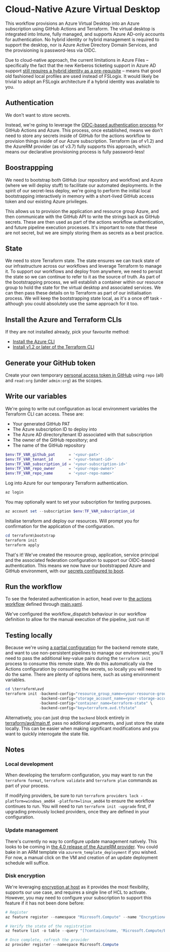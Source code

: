 # Cloud-Native Azure Virtual Desktop 

This workflow provisions an Azure Virtual Desktop into an Azure subscription using GitHub Actions and Terraform. The virtual desktop is integrated into Intune, fully managed, and supports Azure AD-only accounts for authentication. No hybrid identity or hybrid management is required to support the desktop, nor is Azure Active Directory Domain Services, and the provisioning is password-less via OIDC.

Due to cloud-native approach, the current limitations in Azure Files – specifically the fact that the new Kerberos ticketing support in Azure AD support [still requires a hybrid identity as a pre-requisite](https://docs.microsoft.com/en-us/azure/virtual-desktop/create-profile-container-azure-ad#prerequisites) – means that good old fashioned local profiles are used instead of FSLogix. It would likely be trivial to adopt an FSLogix architecture if a hybrid identity was available to you.

## Authentication

We don't want to store secrets. 

Instead, we're going to leverage the [OIDC-based authentication process](https://docs.github.com/en/actions/deployment/security-hardening-your-deployments/configuring-openid-connect-in-azure) for GitHub Actions and Azure. This process, once established, means we don't need to store any secrets inside of GitHub for the actions workflow to provision things inside of our Azure subscription. Terraform (as of v1.2) and the AzureRM provider (as of v3.7) fully supports this approach, which means our declarative provisioning process is fully password-less! 

## Boostrappping

We need to bootstrap both GitHub (our repository and workflow) and Azure (where we will deploy stuff) to facilitate our automated deployments. In the spirit of our secret-less deploy, we're going to perform the initial local bootstrapping interactively in memory with a short-lived GitHub access token and our existing Azure privileges. 

This allows us to provision the application and resource group Azure, and then communicate with the GitHub API to write the strings back as GitHub secrets. These are then used as part of the actions workflow authentication, and future pipeline execution processes. It's important to note that these are not secret, but we are simply storing them as secrets as a best practice.

## State

We need to store Terraform state. The state ensures we can track state of our infrastructure across our workflows and leverage Terraform to manage it. To support our workflows and deploy from anywhere, we need to persist the state so we can continue to refer to it as the source of truth. As part of the bootstrapping process, we will establish a container within our resource group to hold the state for the virtual desktop and associated services. We can then pass these details on to Terraform as part of our initialisation process. We will keep the bootstrapping state local, as it's a once off task - although you could absolutely use the same approach for it too.

## Install the Azure and Terraform CLIs

If they are not installed already, pick your favourite method:

- [Install the Azure CLI](https://docs.microsoft.com/en-us/cli/azure/install-azure-cli)
- [Install v1.2 or later of the Terraform CLI](https://learn.hashicorp.com/tutorials/terraform/install-cli)

## Generate your GitHub token

Create your own temporary [personal access token in GitHub](https://github.com/settings/tokens/new) using `repo` (all) and `read:org` (under `admin:org`) as the scopes.

## Write our variables

We're going to write out configuration as local environment variables the Terraform CLI can access. These are:

- Your generated GitHub PAT
- The Azure subscription ID to deploy into
- The Azure AD directory/tenant ID associated with that subscription
- The owner of the GitHub repository; and
- The name of the GitHub repository

```powershell
$env:TF_VAR_github_pat      = '<your-pat>'
$env:TF_VAR_tenant_id       = '<your-tenant-id>'
$env:TF_VAR_subscription_id = '<your-subscription-id>'
$env:TF_VAR_repo_owner      = '<your-repo-owner>'
$env:TF_VAR_repo_name       = '<your-repo-name>'
```

Log into Azure for our temporary Terraform authentication.

```powershell
az login
```

You may optionally want to set your subscription for testing purposes.

```powershell
az account set --subscription $env:TF_VAR_subscription_id
```

Initalise terraform and deploy our resources. Will prompt you for confirmation for the application of the configuration.

```powershell
cd terraform\bootstrap
terraform init
terraform apply
```

That's it! We've created the resource group, application, service principal and the associated federation configuration to support our OIDC-based authentication. This means we now have our bootstrapped Azure and GitHub environment, with our [secrets configured to boot](../../settings/secrets/actions).

## Run the workflow

To see the federated authentication in action, head over to [the actions workflow](../../actions/workflows/main.yml) defined through [main.yaml](.github/workflows/main.yml). 

We've configured the workflow_dispatch behaviour in our workflow definition to allow for the manual execution of the pipeline, just run it!

## Testing locally

Because we're using [a partial configuration](https://www.terraform.io/language/settings/backends/configuration#partial-configuration) for the backend remote state, and want to use non-persistent pipelines to manage our environment, you'll need to pass the additional key-value pairs during the `terraform init` process to consume this remote state. We do this automatically via the Actions configuration by consuming the secrets, so locally you will need to do the same. There are plenty of options here, such as using environment variables.

```powershell
cd \terraform\avd
terraform init -backend-config="resource_group_name=<your-resource-group-name>"
               -backend-config="storage_account_name=<your-storage-account-name>" \
               -backend-config="container_name=terraform-state" \
               -backend-config="key=terraform.avd.tfstate"
```

Alternatively, you can just drop the `backend` block entirely in [terraform/avd/main.tf](terraform/avd/main.tf), pass no additional arguments, and just store the state locally. This can be easier when making significant modifications and you want to quickly interrogate the state file.
## Notes

### Local development

When developing the terraform configuration, you may want to run the `terraform format`, `terraform validate` and `terraform plan` commands as part of your process. 

If modifying providers, be sure to run `terraform providers lock -platform=windows_amd64 -platform=linux_amd64` to ensure the workflow continues to run. You will need to run `terraform init -upgrade` first, if upgrading previously locked providers, once they are defined in your configuration.

### Update management

There's currently no way to configure update management natively. This looks to be coming in [the 4.0 release of the AzureRM provider](https://github.com/hashicorp/terraform-provider-azurerm/issues/2812). You could bake in an ARM template via `azurerm_template_deployment` if you wished. For now, a manual click on the VM and creation of an update deployment schedule will suffice. 

### Disk encryption

We're leveraging [encryption at host](https://docs.microsoft.com/en-us/azure/virtual-machines/disk-encryption-overview) as it provides the most flexibility, supports our use case, and requires a single line of HCL to activate. However, you may need to configure your subscription to support this feature if it has not been done before:

```powershell
# Register
az feature register --namespace "Microsoft.Compute" --name "EncryptionAtHost"

# Verify the state of the registration
az feature list -o table --query "[?contains(name, 'Microsoft.Compute/EncryptionAtHost')].{Name:name,State:properties.state}"

# Once complete, refresh the provider
az provider register --namespace Microsoft.Compute
```
